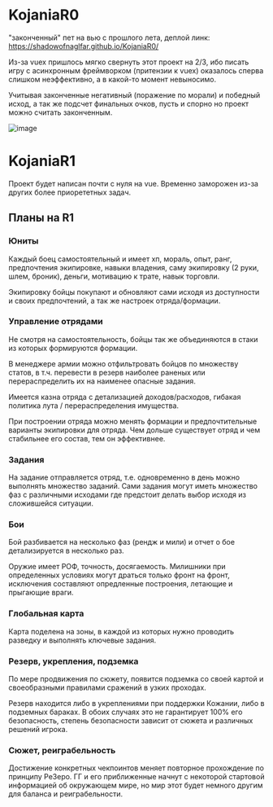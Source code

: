 # KojaniaR0

"законченный" пет на вью с прошлого лета, деплой линк:
https://shadowofnaglfar.github.io/KojaniaR0/

Из-за vuex пришлось мягко свернуть этот проект на 2/3, ибо писать игру с асинхронным фреймворком (притензии к vuex) оказалось сперва слишком неэффективно, а в какой-то момент невыносимо.

Учитывая законченные негативный (поражение по морали) и победный исход, а так же подсчет финальных очков, пусть и спорно но проект можно считать законченным.

![image](https://user-images.githubusercontent.com/42972285/159048122-282ea9b6-7724-46d5-a6cc-1ec97a96d278.png)

# KojaniaR1

Проект будет написан почти с нуля на vue. Временно заморожен из-за других более приорететных задач.

## Планы на R1

### Юниты
Каждый боец самостоятельный и имеет хп, мораль, опыт, ранг, предпочтения экипировке, навыки владения, саму экипировку (2 руки, шлем, броник), деньги, мотивацию к трате, навык торговли.

Экипировку бойцы покупают и обновляют сами исходя из доступности и своих предпочтений, а так же настроек отряда/формации.

### Управление отрядами
Не смотря на самостоятельность, бойцы так же объединяются в стаки из которых формируются формации.

В менеджере армии можно отфильтровать бойцов по множеству статов, в т.ч. перевести в резерв наиболее раненых или перераспределить их на наименее опасные задания.

Имеется казна отряда с детализацией доходов/расходов, гибакая политика лута / перераспределения имущества.

При построении отряда можно менять формации и предпочтительные варианты экипировки для отряда. Чем дольше существует отряд и чем стабильнее его состав, тем он эффективнее.

### Задания
На задание отправляется отряд, т.е. одновременно в день можно выполнять множество заданий. Сами задания могут иметь множество фаз с различными исходами где предстоит делать выбор исходя из сложившейся ситуации.

### Бои
Бой разбивается на несколько фаз (рендж и мили) и отчет о бое детализируется в несколько раз.

Оружие имеет РОФ, точность, досягаемость. Милишники при определенных условиях могут драться только фронт на фронт, исключения составляют опредленные построения, летающие и прыгающие враги.

### Глобальная карта
Карта поделена на зоны, в каждой из которых нужно проводить разведку и выполнять ключевые задания.

### Резерв, укрепления, подземка
По мере продвижения по сюжету, появится подземка со своей картой и своеобразными правилами сражений в узких проходах.

Резерв находится либо в укреплениями при поддержки Кожании, либо в подземных бараках. В обоих случаях это не гарантирует 100% его безопасность, степень безопасности зависит от сюжета и различных решений игрока.

### Сюжет, реиграбельность
Достижение конкретных чекпоинтов меняет повторное прохождение по принципу РеЗеро. ГГ и его приближенные начнут с некоторой стартовой информацией об окружающем мире, но мир этот будет немного другим для баланса и реиграбельности.
